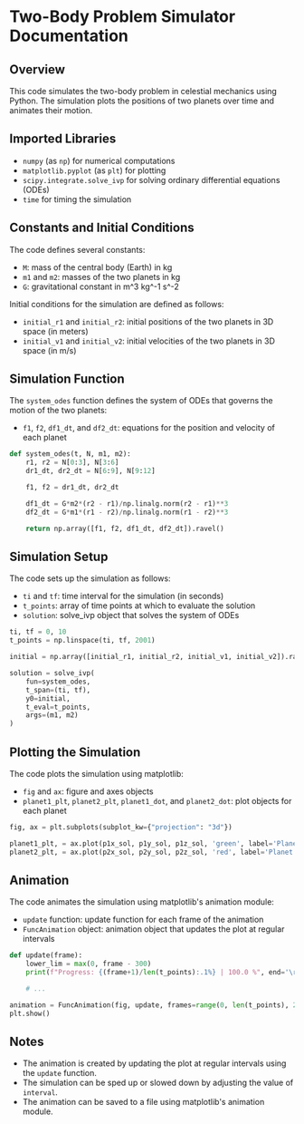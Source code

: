 **Two-Body Problem Simulator Documentation**
=====================================================

**Overview**
------------

This code simulates the two-body problem in celestial mechanics using Python. The simulation plots the positions of two planets over time and animates their motion.

**Imported Libraries**
----------------------

*   `numpy` (as `np`) for numerical computations
*   `matplotlib.pyplot` (as `plt`) for plotting
*   `scipy.integrate.solve_ivp` for solving ordinary differential equations (ODEs)
*   `time` for timing the simulation

**Constants and Initial Conditions**
------------------------------------

The code defines several constants:

*   `M`: mass of the central body (Earth) in kg
*   `m1` and `m2`: masses of the two planets in kg
*   `G`: gravitational constant in m^3 kg^-1 s^-2

Initial conditions for the simulation are defined as follows:

*   `initial_r1` and `initial_r2`: initial positions of the two planets in 3D space (in meters)
*   `initial_v1` and `initial_v2`: initial velocities of the two planets in 3D space (in m/s)

**Simulation Function**
----------------------

The `system_odes` function defines the system of ODEs that governs the motion of the two planets:

*   `f1`, `f2`, `df1_dt`, and `df2_dt`: equations for the position and velocity of each planet

```python
def system_odes(t, N, m1, m2):
    r1, r2 = N[0:3], N[3:6]
    dr1_dt, dr2_dt = N[6:9], N[9:12]

    f1, f2 = dr1_dt, dr2_dt

    df1_dt = G*m2*(r2 - r1)/np.linalg.norm(r2 - r1)**3
    df2_dt = G*m1*(r1 - r2)/np.linalg.norm(r1 - r2)**3

    return np.array([f1, f2, df1_dt, df2_dt]).ravel()
```

**Simulation Setup**
--------------------

The code sets up the simulation as follows:

*   `ti` and `tf`: time interval for the simulation (in seconds)
*   `t_points`: array of time points at which to evaluate the solution
*   `solution`: solve_ivp object that solves the system of ODEs

```python
ti, tf = 0, 10
t_points = np.linspace(ti, tf, 2001)

initial = np.array([initial_r1, initial_r2, initial_v1, initial_v2]).ravel()

solution = solve_ivp(
    fun=system_odes,
    t_span=(ti, tf),
    y0=initial,
    t_eval=t_points,
    args=(m1, m2)
)
```

**Plotting the Simulation**
---------------------------

The code plots the simulation using matplotlib:

*   `fig` and `ax`: figure and axes objects
*   `planet1_plt`, `planet2_plt`, `planet1_dot`, and `planet2_dot`: plot objects for each planet

```python
fig, ax = plt.subplots(subplot_kw={"projection": "3d"})

planet1_plt, = ax.plot(p1x_sol, p1y_sol, p1z_sol, 'green', label='Planet 1', linewidth=1)
planet2_plt, = ax.plot(p2x_sol, p2y_sol, p2z_sol, 'red', label='Planet 2', linewidth=1)
```

**Animation**
-------------

The code animates the simulation using matplotlib's animation module:

*   `update` function: update function for each frame of the animation
*   `FuncAnimation` object: animation object that updates the plot at regular intervals

```python
def update(frame):
    lower_lim = max(0, frame - 300)
    print(f"Progress: {(frame+1)/len(t_points):.1%} | 100.0 %", end='\r')

    # ...

animation = FuncAnimation(fig, update, frames=range(0, len(t_points), 2), interval=10, blit=True)
plt.show()
```

**Notes**
---------

*   The animation is created by updating the plot at regular intervals using the `update` function.
*   The simulation can be sped up or slowed down by adjusting the value of `interval`.
*   The animation can be saved to a file using matplotlib's animation module.